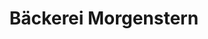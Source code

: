 ---
title: "Bäckerei Morgenstern"
url: /lutherstadt-eisleben/baeckerei-morgenstern/
shop: Bäckerei
---